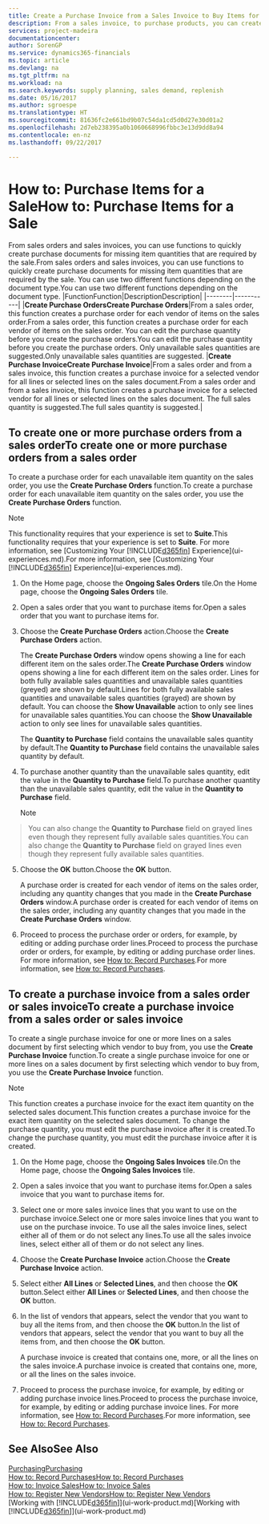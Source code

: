 ```yaml
---
title: Create a Purchase Invoice from a Sales Invoice to Buy Items for a Sale | Microsoft Docs
description: From a sales invoice, to purchase products, you can create a purchase invoice for a vendor or supplier.
services: project-madeira
documentationcenter: 
author: SorenGP
ms.service: dynamics365-financials
ms.topic: article
ms.devlang: na
ms.tgt_pltfrm: na
ms.workload: na
ms.search.keywords: supply planning, sales demand, replenish
ms.date: 05/16/2017
ms.author: sgroespe
ms.translationtype: HT
ms.sourcegitcommit: 81636fc2e661bd9b07c54da1cd5d0d27e30d01a2
ms.openlocfilehash: 2d7eb238395a0b1060668996fbbc3e13d9dd8a94
ms.contentlocale: en-nz
ms.lasthandoff: 09/22/2017

---
```

# <a name="how-to-purchase-items-for-a-sale"></a><span data-ttu-id="068ea-103">How to: Purchase Items for a Sale</span><span class="sxs-lookup"><span data-stu-id="068ea-103">How to: Purchase Items for a Sale</span></span>
<span data-ttu-id="068ea-104">From sales orders and sales invoices, you can use functions to quickly create purchase documents for missing item quantities that are required by the sale.</span><span class="sxs-lookup"><span data-stu-id="068ea-104">From sales orders and sales invoices, you can use functions to quickly create purchase documents for missing item quantities that are required by the sale.</span></span> <span data-ttu-id="068ea-105">You can use two different functions depending on the document type.</span><span class="sxs-lookup"><span data-stu-id="068ea-105">You can use two different functions depending on the document type.</span></span>
|<span data-ttu-id="068ea-106">Function</span><span class="sxs-lookup"><span data-stu-id="068ea-106">Function</span></span>|<span data-ttu-id="068ea-107">Description</span><span class="sxs-lookup"><span data-stu-id="068ea-107">Description</span></span>|
|--------|-----------|
|<span data-ttu-id="068ea-108">**Create Purchase Orders**</span><span class="sxs-lookup"><span data-stu-id="068ea-108">**Create Purchase Orders**</span></span>|<span data-ttu-id="068ea-109">From a sales order, this function creates a purchase order for each vendor of items on the sales order.</span><span class="sxs-lookup"><span data-stu-id="068ea-109">From a sales order, this function creates a purchase order for each vendor of items on the sales order.</span></span> <span data-ttu-id="068ea-110">You can edit the purchase quantity before you create the purchase orders.</span><span class="sxs-lookup"><span data-stu-id="068ea-110">You can edit the purchase quantity before you create the purchase orders.</span></span> <span data-ttu-id="068ea-111">Only unavailable sales quantities are suggested.</span><span class="sxs-lookup"><span data-stu-id="068ea-111">Only unavailable sales quantities are suggested.</span></span>
|<span data-ttu-id="068ea-112">**Create Purchase Invoice**</span><span class="sxs-lookup"><span data-stu-id="068ea-112">**Create Purchase Invoice**</span></span>|<span data-ttu-id="068ea-113">From a sales order and from a sales invoice, this function creates a purchase invoice for a selected vendor for all lines or selected lines on the sales document.</span><span class="sxs-lookup"><span data-stu-id="068ea-113">From a sales order and from a sales invoice, this function creates a purchase invoice for a selected vendor for all lines or selected lines on the sales document.</span></span> <span data-ttu-id="068ea-114">The full sales quantity is suggested.</span><span class="sxs-lookup"><span data-stu-id="068ea-114">The full sales quantity is suggested.</span></span>|

## <a name="to-create-one-or-more-purchase-orders-from-a-sales-order"></a><span data-ttu-id="068ea-115">To create one or more purchase orders from a sales order</span><span class="sxs-lookup"><span data-stu-id="068ea-115">To create one or more purchase orders from a sales order</span></span>
<span data-ttu-id="068ea-116">To create a purchase order for each unavailable item quantity on the sales order, you use the **Create Purchase Orders** function.</span><span class="sxs-lookup"><span data-stu-id="068ea-116">To create a purchase order for each unavailable item quantity on the sales order, you use the **Create Purchase Orders** function.</span></span> 

> [!NOTE]  
>   <span data-ttu-id="068ea-117">This functionality requires that your experience is set to **Suite**.</span><span class="sxs-lookup"><span data-stu-id="068ea-117">This functionality requires that your experience is set to **Suite**.</span></span> <span data-ttu-id="068ea-118">For more information, see [Customizing Your [!INCLUDE[d365fin](includes/d365fin_md.md)] Experience](ui-experiences.md).</span><span class="sxs-lookup"><span data-stu-id="068ea-118">For more information, see [Customizing Your [!INCLUDE[d365fin](includes/d365fin_md.md)] Experience](ui-experiences.md).</span></span>

1. <span data-ttu-id="068ea-119">On the Home page, choose the **Ongoing Sales Orders** tile.</span><span class="sxs-lookup"><span data-stu-id="068ea-119">On the Home page, choose the **Ongoing Sales Orders** tile.</span></span>
2. <span data-ttu-id="068ea-120">Open a sales order that you want to purchase items for.</span><span class="sxs-lookup"><span data-stu-id="068ea-120">Open a sales order that you want to purchase items for.</span></span>
3. <span data-ttu-id="068ea-121">Choose the **Create Purchase Orders** action.</span><span class="sxs-lookup"><span data-stu-id="068ea-121">Choose the **Create Purchase Orders** action.</span></span>

    <span data-ttu-id="068ea-122">The **Create Purchase Orders** window opens showing a line for each different item on the sales order.</span><span class="sxs-lookup"><span data-stu-id="068ea-122">The **Create Purchase Orders** window opens showing a line for each different item on the sales order.</span></span> <span data-ttu-id="068ea-123">Lines for both fully available sales quantities and unavailable sales quantities (greyed) are shown by default.</span><span class="sxs-lookup"><span data-stu-id="068ea-123">Lines for both fully available sales quantities and unavailable sales quantities (grayed) are shown by default.</span></span> <span data-ttu-id="068ea-124">You can choose the **Show Unavailable** action to only see lines for unavailable sales quantities.</span><span class="sxs-lookup"><span data-stu-id="068ea-124">You can choose the **Show Unavailable** action to only see lines for unavailable sales quantities.</span></span>

    <span data-ttu-id="068ea-125">The **Quantity to Purchase** field contains the unavailable sales quantity by default.</span><span class="sxs-lookup"><span data-stu-id="068ea-125">The **Quantity to Purchase** field contains the unavailable sales quantity by default.</span></span>
4. <span data-ttu-id="068ea-126">To purchase another quantity than the unavailable sales quantity, edit the value in the **Quantity to Purchase** field.</span><span class="sxs-lookup"><span data-stu-id="068ea-126">To purchase another quantity than the unavailable sales quantity, edit the value in the **Quantity to Purchase** field.</span></span>

    > [!NOTE]  
>   <span data-ttu-id="068ea-127">You can also change the **Quantity to Purchase** field on grayed lines even though they represent fully available sales quantities.</span><span class="sxs-lookup"><span data-stu-id="068ea-127">You can also change the **Quantity to Purchase** field on grayed lines even though they represent fully available sales quantities.</span></span>
5. <span data-ttu-id="068ea-128">Choose the **OK** button.</span><span class="sxs-lookup"><span data-stu-id="068ea-128">Choose the **OK** button.</span></span> 
    
    <span data-ttu-id="068ea-129">A purchase order is created for each vendor of items on the sales order, including any quantity changes that you made in the **Create Purchase Orders** window.</span><span class="sxs-lookup"><span data-stu-id="068ea-129">A purchase order is created for each vendor of items on the sales order, including any quantity changes that you made in the **Create Purchase Orders** window.</span></span>
7. <span data-ttu-id="068ea-130">Proceed to process the purchase order or orders, for example, by editing or adding purchase order lines.</span><span class="sxs-lookup"><span data-stu-id="068ea-130">Proceed to process the purchase order or orders, for example, by editing or adding purchase order lines.</span></span> <span data-ttu-id="068ea-131">For more information, see [How to: Record Purchases](purchasing-how-record-purchases.md).</span><span class="sxs-lookup"><span data-stu-id="068ea-131">For more information, see [How to: Record Purchases](purchasing-how-record-purchases.md).</span></span>


## <a name="to-create-a-purchase-invoice-from-a-sales-order-or-sales-invoice"></a><span data-ttu-id="068ea-132">To create a purchase invoice from a sales order or sales invoice</span><span class="sxs-lookup"><span data-stu-id="068ea-132">To create a purchase invoice from a sales order or sales invoice</span></span>
<span data-ttu-id="068ea-133">To create a single purchase invoice for one or more lines on a sales document by first selecting which vendor to buy from, you use the **Create Purchase Invoice** function.</span><span class="sxs-lookup"><span data-stu-id="068ea-133">To create a single purchase invoice for one or more lines on a sales document by first selecting which vendor to buy from, you use the **Create Purchase Invoice** function.</span></span> 

> [!NOTE]  
>   <span data-ttu-id="068ea-134">This function creates a purchase invoice for the exact item quantity on the selected sales document.</span><span class="sxs-lookup"><span data-stu-id="068ea-134">This function creates a purchase invoice for the exact item quantity on the selected sales document.</span></span> <span data-ttu-id="068ea-135">To change the purchase quantity, you must edit the purchase invoice after it is created.</span><span class="sxs-lookup"><span data-stu-id="068ea-135">To change the purchase quantity, you must edit the purchase invoice after it is created.</span></span>  

1. <span data-ttu-id="068ea-136">On the Home page, choose the **Ongoing Sales Invoices** tile.</span><span class="sxs-lookup"><span data-stu-id="068ea-136">On the Home page, choose the **Ongoing Sales Invoices** tile.</span></span>
2. <span data-ttu-id="068ea-137">Open a sales invoice that you want to purchase items for.</span><span class="sxs-lookup"><span data-stu-id="068ea-137">Open a sales invoice that you want to purchase items for.</span></span>
3. <span data-ttu-id="068ea-138">Select one or more sales invoice lines that you want to use on the purchase invoice.</span><span class="sxs-lookup"><span data-stu-id="068ea-138">Select one or more sales invoice lines that you want to use on the purchase invoice.</span></span> <span data-ttu-id="068ea-139">To use all the sales invoice lines, select either all of them or do not select any lines.</span><span class="sxs-lookup"><span data-stu-id="068ea-139">To use all the sales invoice lines, select either all of them or do not select any lines.</span></span>
4. <span data-ttu-id="068ea-140">Choose the **Create Purchase Invoice** action.</span><span class="sxs-lookup"><span data-stu-id="068ea-140">Choose the **Create Purchase Invoice** action.</span></span>
5. <span data-ttu-id="068ea-141">Select either **All Lines** or **Selected Lines**, and then choose the **OK** button.</span><span class="sxs-lookup"><span data-stu-id="068ea-141">Select either **All Lines** or **Selected Lines**, and then choose the **OK** button.</span></span>  
6. <span data-ttu-id="068ea-142">In the list of vendors that appears, select the vendor that you want to buy all the items from, and then choose the **OK** button.</span><span class="sxs-lookup"><span data-stu-id="068ea-142">In the list of vendors that appears, select the vendor that you want to buy all the items from, and then choose the **OK** button.</span></span>

    <span data-ttu-id="068ea-143">A purchase invoice is created that contains one, more, or all the lines on the sales invoice.</span><span class="sxs-lookup"><span data-stu-id="068ea-143">A purchase invoice is created that contains one, more, or all the lines on the sales invoice.</span></span>
7. <span data-ttu-id="068ea-144">Proceed to process the purchase invoice, for example, by editing or adding purchase invoice lines.</span><span class="sxs-lookup"><span data-stu-id="068ea-144">Proceed to process the purchase invoice, for example, by editing or adding purchase invoice lines.</span></span> <span data-ttu-id="068ea-145">For more information, see [How to: Record Purchases](purchasing-how-record-purchases.md).</span><span class="sxs-lookup"><span data-stu-id="068ea-145">For more information, see [How to: Record Purchases](purchasing-how-record-purchases.md).</span></span>

## <a name="see-also"></a><span data-ttu-id="068ea-146">See Also</span><span class="sxs-lookup"><span data-stu-id="068ea-146">See Also</span></span>
[<span data-ttu-id="068ea-147">Purchasing</span><span class="sxs-lookup"><span data-stu-id="068ea-147">Purchasing</span></span>](purchasing-manage-purchasing.md)  
[<span data-ttu-id="068ea-148">How to: Record Purchases</span><span class="sxs-lookup"><span data-stu-id="068ea-148">How to: Record Purchases</span></span>](purchasing-how-record-purchases.md)  
[<span data-ttu-id="068ea-149">How to: Invoice Sales</span><span class="sxs-lookup"><span data-stu-id="068ea-149">How to: Invoice Sales</span></span>](sales-how-invoice-sales.md)  
[<span data-ttu-id="068ea-150">How to: Register New Vendors</span><span class="sxs-lookup"><span data-stu-id="068ea-150">How to: Register New Vendors</span></span>](purchasing-how-register-new-vendors.md)  
<span data-ttu-id="068ea-151">[Working with [!INCLUDE[d365fin](includes/d365fin_md.md)]](ui-work-product.md)</span><span class="sxs-lookup"><span data-stu-id="068ea-151">[Working with [!INCLUDE[d365fin](includes/d365fin_md.md)]](ui-work-product.md)</span></span>

